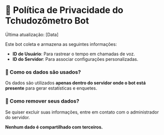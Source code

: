 # 🔐 Política de Privacidade do Tchudozômetro Bot

Última atualização: [Data]

Este bot coleta e armazena as seguintes informações:
- **ID de Usuário**: Para rastrear o tempo em chamadas de voz.
- **ID do Servidor**: Para associar configurações personalizadas.

### 🔹 Como os dados são usados?
Os dados são utilizados **apenas dentro do servidor onde o bot está presente** para gerar estatísticas e enquetes.

### 🔹 Como remover seus dados?
Se quiser excluir suas informações, entre em contato com o administrador do servidor.

**Nenhum dado é compartilhado com terceiros.**
